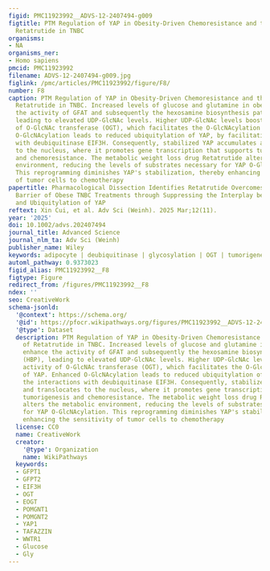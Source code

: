 ```yaml
---
figid: PMC11923992__ADVS-12-2407494-g009
figtitle: PTM Regulation of YAP in Obesity‐Driven Chemoresistance and the Impact of
  Retatrutide in TNBC
organisms:
- NA
organisms_ner:
- Homo sapiens
pmcid: PMC11923992
filename: ADVS-12-2407494-g009.jpg
figlink: /pmc/articles/PMC11923992/figure/F8/
number: F8
caption: PTM Regulation of YAP in Obesity‐Driven Chemoresistance and the Impact of
  Retatrutide in TNBC. Increased levels of glucose and glutamine in obese states enhance
  the activity of GFAT and subsequently the hexosamine biosynthesis pathway (HBP),
  leading to elevated UDP‐GlcNAc levels. Higher UDP‐GlcNAc levels boost the activity
  of O‐GlcNAc transferase (OGT), which facilitates the O‐GlcNAcylation of YAP. Enhanced
  O‐GlcNAcylation leads to reduced ubiquitylation of YAP, by facilitating the interactions
  with deubiquitinase EIF3H. Consequently, stabilized YAP accumulates and translocates
  to the nucleus, where it promotes gene transcription that supports tumorigenesis
  and chemoresistance. The metabolic weight loss drug Retatrutide alters the metabolic
  environment, reducing the levels of substrates necessary for YAP O‐GlcNAcylation.
  This reprogramming diminishes YAP's stabilization, thereby enhancing the sensitivity
  of tumor cells to chemotherapy
papertitle: Pharmacological Dissection Identifies Retatrutide Overcomes the Therapeutic
  Barrier of Obese TNBC Treatments through Suppressing the Interplay between Glycosylation
  and Ubiquitylation of YAP
reftext: Xin Cui, et al. Adv Sci (Weinh). 2025 Mar;12(11).
year: '2025'
doi: 10.1002/advs.202407494
journal_title: Advanced Science
journal_nlm_ta: Adv Sci (Weinh)
publisher_name: Wiley
keywords: adipocyte | deubiquitinase | glycosylation | OGT | tumorigenesis | YAP
automl_pathway: 0.9373023
figid_alias: PMC11923992__F8
figtype: Figure
redirect_from: /figures/PMC11923992__F8
ndex: ''
seo: CreativeWork
schema-jsonld:
  '@context': https://schema.org/
  '@id': https://pfocr.wikipathways.org/figures/PMC11923992__ADVS-12-2407494-g009.html
  '@type': Dataset
  description: PTM Regulation of YAP in Obesity‐Driven Chemoresistance and the Impact
    of Retatrutide in TNBC. Increased levels of glucose and glutamine in obese states
    enhance the activity of GFAT and subsequently the hexosamine biosynthesis pathway
    (HBP), leading to elevated UDP‐GlcNAc levels. Higher UDP‐GlcNAc levels boost the
    activity of O‐GlcNAc transferase (OGT), which facilitates the O‐GlcNAcylation
    of YAP. Enhanced O‐GlcNAcylation leads to reduced ubiquitylation of YAP, by facilitating
    the interactions with deubiquitinase EIF3H. Consequently, stabilized YAP accumulates
    and translocates to the nucleus, where it promotes gene transcription that supports
    tumorigenesis and chemoresistance. The metabolic weight loss drug Retatrutide
    alters the metabolic environment, reducing the levels of substrates necessary
    for YAP O‐GlcNAcylation. This reprogramming diminishes YAP's stabilization, thereby
    enhancing the sensitivity of tumor cells to chemotherapy
  license: CC0
  name: CreativeWork
  creator:
    '@type': Organization
    name: WikiPathways
  keywords:
  - GFPT1
  - GFPT2
  - EIF3H
  - OGT
  - EOGT
  - POMGNT1
  - POMGNT2
  - YAP1
  - TAFAZZIN
  - WWTR1
  - Glucose
  - Gly
---
```

